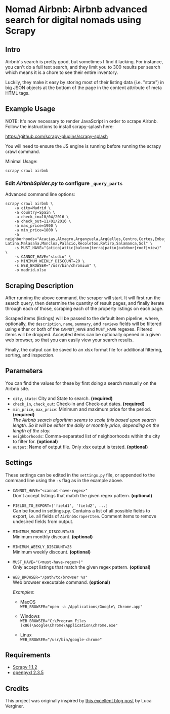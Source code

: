 # Nomad Airbnb: Airbnb advanced search for digital nomads using Scrapy 

## Intro

Airbnb's search is pretty good, but sometimes I find it lacking. For instance, you 
can't do a full text search, and they limit you to 300 results per search which means 
it is a chore to see their entire inventory. 

Luckily, they make it easy by storing most of their listing data (i.e. "state") in big
JSON objects at the bottom of the page in the content attribute of meta HTML tags.

## Example Usage

NOTE: It's now necessary to render JavaScript in order to scrape Airbnb. Follow the 
instructions to install scrapy-splash here:

https://github.com/scrapy-plugins/scrapy-splash 

You will need to ensure the JS engine is running before running the scrapy crawl command.

Minimal Usage:

    scrapy crawl airbnb
    
### Edit *AirbnbSpider.py* to configure `_query_parts`
    
Advanced command line options:

```
scrapy crawl airbnb \
    -a city=Madrid \
    -a country=Spain \
    -a check_in=10/04/2016 \
    -a check_out=11/01/2016 \
    -a max_price=1900 \
    -a min_price=1800 \
    -a neighborhoods="Acacias,Almagro,Arganzuela,Argüelles,Centro,Cortes,Embajadores,Imperial,Jerónimos,La Latina,Malasaña,Moncloa,Palacio,Recoletos,Retiro,Salamanca,Sol" \
    -s MUST_HAVE="(atico|attic|balcon|terra|patio|outdoor|roof|view)" \
    -s CANNOT_HAVE="studio" \
    -s MINIMUM_WEEKLY_DISCOUNT=20 \
    -s WEB_BROWSER="/usr/bin/chromium" \
    -o madrid.xlsx
```

## Scraping Description

After running the above command, the scraper will start. It will first run the 
search query, then determine the quantity of result pages, and finally iterate 
through each of those, scraping each of the property listings on each page.

Scraped items (listings) will be passed to the default item pipeline, where, 
optionally, the `description`, `name`, `summary`, and `reviews` fields will be
filtered using either or both of the `CANNOT_HAVE` and `MUST_HAVE` regexes. 
Filtered items will be dropped. Accepted items can be optionally opened in a 
given web browser, so that you can easily view your search results.

Finally, the output can be saved to an xlsx format file for additional 
filtering, sorting, and inspection.

## Parameters

You can find the values for these by first doing a search manually on the 
Airbnb site. 

* `city`, `state`: City and State to search. **(required)** 
* `check_in`, `check_out`: Check-in and Check-out dates. **(required)** 
* `min_price`, `max_price`: Minimum and maximum price for the period. **(required)**  
  *The Airbnb search algorithm seems to scale this based upon search length. So 
  it will be either the daily or monthly price, depending on the length of the 
  stay.*
* `neighborhoods`: Comma-separated list of neighborhoods within the city
  to filter for. **(optional)**
* `output`: Name of output file. Only xlsx output is tested. 
  **(optional)**

## Settings

These settings can be edited in the `settings.py` file, or appended to the 
command line using the `-s` flag as in the example above.

* `CANNOT_HAVE="<cannot-have-regex>"`  
  Don't accept listings that match the given regex pattern. 
  **(optional)**
  
* `FIELDS_TO_EXPORT=['field1', 'field2', ...]`  
  Can be found in settings.py. Contains a list of all possible fields to 
  export, i.e. all fields of `AirbnbScraperItem`. Comment items to 
  remove undesired fields from output.
  
* `MINIMUM_MONTHLY_DISCOUNT=30`  
  Minimum monthly discount. 
  **(optional)**

* `MINIMUM_WEEKLY_DISCOUNT=25`  
  Minimum weekly discount. 
  **(optional)**

* `MUST_HAVE="(<must-have-regex>)"`  
  Only accept listings that match the given regex pattern. 
  **(optional)**

* `WEB_BROWSER="/path/to/browser %s"`  
  Web browser executable command. **(optional)**  
    
  *Examples*:
  - MacOS  
  `WEB_BROWSER="open -a /Applications/Google\ Chrome.app"`

  - Windows  
  `WEB_BROWSER="C:\Program Files (x86)\Google\Chrome\Application\chrome.exe"`
    
  - Linux  
  `WEB_BROWSER="/usr/bin/google-chrome"`


## Requirements

* [Scrapy 1.1.2](http://scrapy.org/)
* [openpyxl 2.3.5](https://openpyxl.readthedocs.io/en/default/#installation)


## Credits

This project was originally inspired by 
[this excellent blog post](http://www.verginer.eu/blog/web-scraping-airbnb/) 
by Luca Verginer.